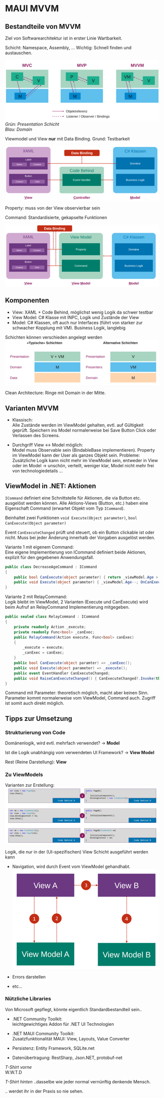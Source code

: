 # MAUI MVVM

## Bestandteile von MVVM

Ziel von Softwarearchitektur ist in erster Linie Wartbarkeit.

Schicht: Namespace, Assembly, ... Wichtig: Schnell finden und austauschen.

![architektur](html/res/mvc-mvp-mvvm.png)
_Grün: Presentation Schicht_  
_Blau: Domain_

Viewmodel und View __nur__ mit Data Binding. Grund: Testbarkeit

![mvvm bisher](html/res/mvvm-bisher.png)

Property: muss von der View observierbar sein

Command: Standardisierte, gekapselte Funktionen

![mvvm komplett](html/res/mvvm-komplett.png)

## Komponenten

- View: XAML + Code Behind, möglichst wenig Logik da schwer testbar
- View Model: C# Klasse mit INPC, Logik und Zustände der View
- Model: C# Klassen, oft auch nur Interfaces (führt von starker zur schwacher Kopplung mit VM). Business Logik, langlebig

Schichten können verschieden angelegt werden
![schichten varianten](html/res/schichten-varianten.png)

Clean Architecture: Ringe mit Domain in der Mitte.

## Varianten MVVM

- Klassisch:  
Alle Zustände werden im ViewModel gehalten, evtl. auf Gültigkeit geprüft. Speichern ins Model normalerweise bei Save Button Click oder Verlassen des Screens.

- Durchgriff View <-> Model möglich:  
Model muss Observable sein (BindableBase implementieren).
Property im ViewModel kann der User als ganzes Objekt sein.
Probleme: Zusätzliche Logik kann nicht mehr im ViewModel sein, entweder in View oder im Model -> unschön, verteilt, weniger klar, Model nicht mehr frei von technologiedetails ...

## ViewModel in .NET: Aktionen

`ICommand` definiert eine Schnittstelle für Aktionen, die via Button etc. ausgelöst werden können. Alle Aktions-Views (Button, etc.) haben eine Eigenschaft Command (erwartet Objekt vom Typ `ICommand`).

Beinhaltet zwei Funktionen `void Execute(Object parameter)`, `bool CanExecute(Object parameter)`

Event `CanExecuteChanged` prüft und steuert, ob ein Button clickable ist oder nicht. Muss bei jeder Änderung innerhalb der Vorgaben ausgelöst werden.

Variante 1 mit eigenem Command:  
Eine eigene Implementierung von ICommand definiert beide Aktionen, explizit für den gegebenen Anwendungsfall.

```csharp
public class DecreaseAgeCommand : ICommand
{
	public bool CanExecute(object parameter) { return _viewModel.Age > 0; }
    public void Execute(object parameter) { _viewModel.Age--; OnCanExecuteChanged(); }
}
```

Variante 2 mit RelayCommand:  
Logik bleibt im ViewModel, 2 Varianten (Execute und CanExecute) wird beim Aufruf an RelayCommand Implementierung mitgegeben.

```csharp
public sealed class RelayCommand : ICommand
{
    private readonly Action _execute;
    private readonly Func<bool> _canExec;
    public RelayCommand(Action execute, Func<bool> canExec)
    {
        _execute = execute;
        _canExec = canExec;
    }
    public bool CanExecute(object paramter) => _canExec();
    public void Execute(object parameter) => _execute();
    public event EventHandler CanExecuteChanged;
    public void RaiseCanExecuteChanged() { CanExecuteChanged?.Invoke(this, EventArgs.Empty); }
}
```

Command mit Parameter: theoretisch möglich, macht aber keinen Sinn. Parameter kommt normalerweise vom ViewModel, Command auch. Zugriff ist somit auch direkt möglich.

## Tipps zur Umsetzung

### Strukturierung von Code

Domänenlogik, wird evtl. mehrfach verwendet? -> __Model__

Ist die Logik unabhängig vom verwendeten UI Framework? -> __View Model__

Rest (Reine Darstellung): __View__

### Zu ViewModels

Varianten zur Erstellung:
![viewmodel erzeugung](html/res/viewmodel-erzeugung.png)

Logik, die nur in der (UI-spezifischen) View Schicht ausgeführt werden kann

- Navigation, wird durch Event vom ViewModel gehandhabt.
![mvvm navigation](html/res/mvvm-navigation.png)

- Errors darstellen
- etc...

### Nützliche Libraries

Von Microsoft gepflegt, könnte eigentlich Standardbestandteil sein..

- .NET Community Toolkit:  
leichtgewichtiges Addon für .NET UI Technologien
- .NET MAUI Community Toolkit:  
Zusatzfunktionalität MAUI: View, Layouts, Value Converter

- Persistenz: Entity Framework, SQLite.net
- Datenübertragung: RestSharp, Json.NET, protobuf-net





















_T-Shirt vorne_  
W.W.T.D

_T-Shirt hinten_
..dasselbe wie jeder normal vernünftig denkende Mensch.

.. werdet ihr in der Praxis so nie sehen.